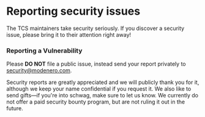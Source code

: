 # Reporting security issues

The TCS maintainers take security seriously. If you discover a security issue, please bring it to their attention right away!

### Reporting a Vulnerability

Please **DO NOT** file a public issue, instead send your report privately to security@modenero.com.

Security reports are greatly appreciated and we will publicly thank you for it, although we keep your name confidential if you request it. We also like to send gifts—if you're into schwag, make sure to let us know. We currently do not offer a paid security bounty program, but are not ruling it out in the future.
